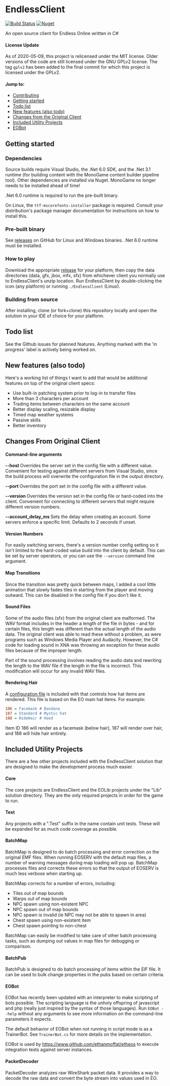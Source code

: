 EndlessClient
=============

[![Build Status](https://ethanmoffat.visualstudio.com/EndlessClient/_apis/build/status/EndlessClient%20Build?branchName=master)](https://ethanmoffat.visualstudio.com/EndlessClient/_build/latest?definitionId=14&branchName=master) [![Nuget](https://badgen.net/nuget/v/EOLib)](https://badgen.net/nuget/v/EOLib)

An open source client for Endless Online written in C#

#### License Update

As of 2020-05-09, this project is relicensed under the MIT license. Older versions of the code are still licensed under the GNU GPLv2 license. The tag `gplv2` has been added to the final commit for which this project is licensed under the GPLv2.

#### Jump to:
 - [Contributing](contributing.md)
 - [Getting started](#GettingStarted)
 - [Todo list](#ToDo)
 - [New features (also todo)](#NewFeatures)
 - [Changes from the Original Client](#Changes)
 - [Included Utility Projects](#Utility)
 - [EOBot](#EOBot)

<a name="GettingStarted" />Getting started
-------------

### Dependencies

Source builds require Visual Studio, the .Net 6.0 SDK, and the .Net 3.1 runtime (for building content with the MonoGame content builder pipeline tool). Other dependencies are installed via Nuget. MonoGame no longer needs to be installed ahead of time!

.Net 6.0 runtime is required to run the pre-built binary.

On Linux, the `ttf-mscorefonts-installer` package is required. Consult your distribution's package manager documentation for instructions on how to install this.

### Pre-built binary

See [releases](https://github.com/ethanmoffat/EndlessClient/releases) on GitHub for Linux and Windows binaries. .Net 6.0 runtime must be installed.

### How to play

Download the appropriate [release](https://github.com/ethanmoffat/EndlessClient/releases) for your platform, then copy the data directories (data, gfx, jbox, mfx, sfx) from whichever client you normally use to EndlessClient's unzip location. Run EndlessClient by double-clicking the icon (any platform) or running `./EndlessClient` (Linux).

### Building from source

After installing, clone (or fork+clone) this repository locally and open the solution in your IDE of choice for your platform.

<a name="Todo" />Todo list
---------------------

See the Github issues for planned features. Anything marked with the 'in progress' label is actively being worked on.

<a name="NewFeatures" />New features (also todo)
------------------

Here's a working list of things I want to add that would be additional features on top of the original client specs:
 - Use built-in patching system prior to log-in to transfer files
 - More than 3 characters per account
 - Trading items between characters on the same account
 - Better display scaling, resizable display
 - Timed map weather systems
 - Passive skills
 - Better inventory

<a name="Changes" />Changes From Original Client
-------------------------------------

#### Command-line arguments

 **--host <server>** Overrides the server set in the config file with a different value. Convenient for testing against different servers from Visual Studio, since the build process will overwrite the configuration file in the output directory.

 **--port <port>** Overrides the port set in the config file with a different value.

 **--version <version>** Overrides the version set in the config file or hard-coded into the client. Convenient for connecting to different servers that might require different version numbers.

 **--account_delay_ms <value>** Sets the delay when creating an account. Some servers enforce a specific limit. Defaults to 2 seconds if unset.

#### Version Numbers

For easily switching servers, there's a version number config setting so it isn't limited to the hard-coded value build into the client by default. This can be set by server operators, or you can use the `--version` command line argument.

#### Map Transitions

Since the transition was pretty quick between maps, I added a cool little animation that slowly fades tiles in starting from the player and moving outward. This can be disabled in the config file if you don't like it.

#### Sound Files

Some of the audio files (sfx) from the original client are malformed. The WAV format includes in the header a length of the file in bytes - and for certain files, this length was different than the actual length of the audio data. The original client was able to read these without a problem, as were programs such as Windows Media Player and Audacity. However, the C# code for loading sound in XNA was throwing an exception for these audio files because of the improper length.

Part of the sound processing involves reading the audio data and rewriting the length to the WAV file if the length in the file is incorrect. This modification will occur for any invalid WAV files.

#### Rendering Hair

A [configuration file](EndlessClient/ContentPipeline/HairClipTypes.ini) is included with that controls how hat items are rendered. This file is based on the EO main hat items. For example:

```ini
186 = Facemask # Bandana
187 = Standard # Mystic hat
188 = HideHair # Hood
```

Item ID 186 will render as a facemask (below hair), 187 will render over hair, and 188 will hide hair entirely.

<a name="Utility" />Included Utility Projects
-------------

There are a few other projects included with the EndlessClient solution that are designed to make the development process much easier.

#### Core

The core projects are EndlessClient and the EOLib projects under the "Lib" solution directory. They are the only required projects in order for the game to run.

#### Test

Any projects with a ".Test" suffix in the name contain unit tests. These will be expanded for as much code coverage as possible.

#### BatchMap

BatchMap is designed to do batch processing and error correction on the original EMF files. When running EOSERV with the default map files, a number of warning messages during map loading will pop up. BatchMap processes files and corrects these errors so that the output of EOSERV is much less verbose when starting up.

BatchMap corrects for a number of errors, including:
 - Tiles out of map bounds
 - Warps out of map bounds
 - NPC spawn using non-existent NPC
 - NPC spawn out of map bounds
 - NPC spawn is invalid (ie NPC may not be able to spawn in area)
 - Chest spawn using non-existent item
 - Chest spawn pointing to non-chest

BatchMap can easily be modified to take care of other batch processing tasks, such as dumping out values in map files for debugging or comparison.

#### BatchPub

BatchPub is designed to do batch processing of items within the EIF file. It can be used to bulk change properties in the pubs based on certain criteria.

#### EOBot

EOBot has recently been updated with an interpreter to make scripting of bots possible. The scripting language is the unholy offspring of javascript and php (really just inspired by the syntax of those languages). Run `EOBot --help` without any arguments to see more information on the command-line parameters it expects.

The default behavior of EOBot when not running in script mode is as a TrainerBot. See `TrainerBot.cs` for more details on the implementation.

EOBot is used by https://www.github.com/ethanmoffat/etheos to execute integration tests against server instances.

#### PacketDecoder

PacketDecoder analyzes raw WireShark packet data. It provides a way to decode the raw data and convert the byte stream into values used in EO.
